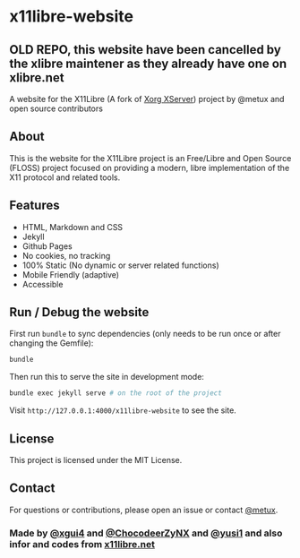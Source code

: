 # x11libre-website 
## OLD REPO, this website have been cancelled by the xlibre maintener as they already have one on xlibre.net

A website for the X11Libre (A fork of [Xorg XServer](https://gitlab.freedesktop.org/xorg/xserver)) project by @metux and open source contributors

## About

This is the website for the X11Libre project is an Free/Libre and Open Source (FLOSS) project focused on providing a modern, libre implementation of the X11 protocol and related tools.

## Features

- HTML, Markdown and CSS 
- Jekyll
- Github Pages
- No cookies, no tracking 
- 100% Static (No dynamic or server related functions)
- Mobile Friendly (adaptive)
- Accessible 

## Run / Debug the website

First run `bundle` to sync dependencies (only needs to be run once or after changing the Gemfile):
``` bash
bundle
```

Then run this to serve the site in development mode:
```bash
bundle exec jekyll serve # on the root of the project
```

Visit `http://127.0.0.1:4000/x11libre-website` to see the site.

## License

This project is licensed under the MIT License.

## Contact

For questions or contributions, please open an issue or contact [@metux](https://github.com/metux).

### Made by [@xgui4](https://github.com/xgui4) and [@ChocodeerZyNX](https://github.com/ChocodeerZyNX) and [@yusi1](https://github.com/yusi1) and also infor and codes from [x11libre.net](https://x11libre.net)
